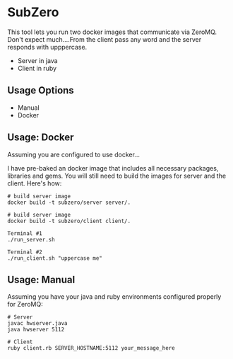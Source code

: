 SubZero
==================================
This tool lets you run two docker images that communicate via ZeroMQ.  Don't expect much....From the client pass any word and the server responds with upppercase.
* Server in java
* Client in ruby

## Usage Options
- Manual
- Docker

## Usage: Docker
Assuming you are configured to use docker...

I have pre-baked an docker image that includes all necessary packages, libraries and gems. You will still need to build the images for server and the client.  Here's how:
```
# build server image
docker build -t subzero/server server/.

# build server image
docker build -t subzero/client client/.

Terminal #1
./run_server.sh

Terminal #2
./run_client.sh "uppercase me"
```

## Usage: Manual
Assuming you have your java and ruby environments configured properly for ZeroMQ:
```
# Server
javac hwserver.java
java hwserver 5112

# Client
ruby client.rb SERVER_HOSTNAME:5112 your_message_here
```